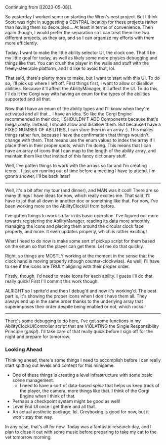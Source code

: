 Continuing from [[2023-05-08]].

So yesterday I worked some on starting the Wren's nest project. But I think Scott was right in suggesting a CENTRAL location for these projects rather than having them so decoupled...  At least in terms of convenience. Then again though, I would prefer the separation so I can treat them like two different projects, as they are, and so I can organize my efforts with them more efficiently.

Today, I want to make the little ability selector UI, the clock one. That'll be my little goal for today, as well as likely some more physics debugging and things like that. You can crush the player in the walls and stuff with the freely-steerable platform, and I'd like to avoid that, lol.

That said, there's plenty more to make, but I want to start with this UI. To do so, I'll pick up where I left off.
First things first, I want to allow or disallow abilities. Because it'll affect the AbilityManager, it'll affect the UI. To do this, I'll do it the Corgi way with having an enum for the types of the abilities supported and all that.

Now that I have an enum of the ability types and I'll know when they're activated and all that... I have an idea. So like the Corgi Engine recommended in their doc, I SHOULDN'T ADD Components because that's mega costly. Instead, I should allow and disallow them. But because I have a FIXED NUMBER OF ABILITIES, I can store them in an array :). This makes things rather fun, because I have the confirmation that things wouldn't change with them. That means use the enum values to index the array if I place them in their proper spots, which I'm doing.
This means that I can have an array of icons that I can map to the length of the ability array, and maintain them like that instead of this fancy dictionary stuff.

Well, I've gotten things to work with the arrays so far and I'm creating icons... I just am running out of time before a meeting I have to attend. I'm gonna shower, I'll be back later!

---

Well, it's a bit after my tour (and dinner), and MAN was it cool! There are so many things I have ideas for now, which really excites me. That said, I'll have to jot that all down in another doc or something like that. For now, I've been working more on the AbilityClockUI from before.

I've gotten things to work so far in its basic operation. I've figured out more towards registering the AbilityManager, reading its data more smoothly, managing the icons and placing them around the circular clock face properly, and more. It even updates properly, which is rather exciting!

What I need to do now is make some sort of pickup script for them based on the enum so that the player can get them. Let me do that quickly.

Right, so things are MOSTLY working at the moment in the sense that the clock hand is moving properly (though counter-clockwise). As well, I'll have to see if the icons are TRULY aligning with their proper order.

Firstly, though, I'd need to make icons for each ability. I guess I'll do that really quick! First I'll commit this work though.

ALRIGHT so I sprite'd and then I debug'd and now it's working'd. The best part is, it's showing the proper icons when I don't have them all. They always end up in the same order thanks to the underlying array that superimposes their order despite being enabled or not, which rocks.

---

There's some debugging to do here, I've got some functions in my AbilityClockUIController script that are VIOLATING the Single Responsibility Principle (gasp!). I'll take care of that really quick before I sign off for the night and prepare for tomorrow.

### Looking Ahead
Thinking ahead, there's some things I need to accomplish before I can really start spitting out levels and content for this minigame.

- One of these things is creating a level infrastructure with some basic scene management.
	- I need to have a sort of data-based *spine* that helps us keep track of the player, the camera, more things like that. I think of the Corgi Engine when I think of that.
- Perhaps a checkpoint system might be good as well!
- Level End UI once I get there and all that.
- An actual aesthetic package, lol. Greyboxing is good for now, but it won't stay that way.

In any case, that's all for now. Today was a fantastic research day, and I plan to close it out with some music before preparing to take my cat to the vet tomorrow morning.